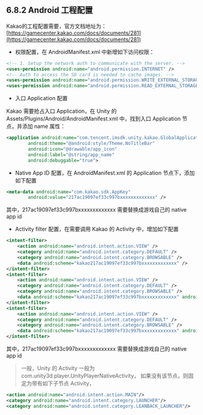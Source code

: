 ## 6.8.2 Android 工程配置

Kakao的工程配置需要，官方文档地址为：[https://gamecenter.kakao.com/docs/documents/281](https://gamecenter.kakao.com/docs/documents/281)

* 权限配置，在 AndroidManifest.xml 中新增如下访问权限：

 ```xml
 <!-- 1. Setup the network auth to communicate with the server. -->
 <uses-permission android:name="android.permission.INTERNET" />
 <!-- Auth to access the SD card is needed to cache images. -->
 <uses-permission android:name="android.permission.WRITE_EXTERNAL_STORAGE" />
 <uses-permission android:name="android.permission.READ_EXTERNAL_STORAGE" />
 ```

* 入口 Application 配置

 Kakao 需要抢占入口 Application，在 Unity 的 Assets/Plugins/Android/AndroidManifest.xml 中，找到入口 Application 节点，并添加 name 属性：

 ```xml
 <application android:name="com.tencent.imsdk.unity.kakao.GlobalApplication"
         android:theme="@android:style/Theme.NoTitleBar"
         android:icon="@drawable/app_icon"
         android:label="@string/app_name"
         android:debuggable="true">
 ```
* Native App ID 配置，在 AndroidManifest.xml 的 Application 节点下，添加如下配置

 ```xml
 <meta-data android:name="com.kakao.sdk.AppKey"
         android:value="217ac19097ef33c997bxxxxxxxxxxxxx" />
 ```

 其中，217ac19097ef33c997bxxxxxxxxxxxxx 需要替换成游戏自己的 native app id

* Activity filter 配置，在需要调用 Kakao 的 Activity 中，增加如下配置

 ```xml
 <intent-filter>
     <action android:name="android.intent.action.VIEW" />
     <category android:name="android.intent.category.DEFAULT" />
     <category android:name="android.intent.category.BROWSABLE" />
     <data android:scheme="kakao217ac19097ef33c997bxxxxxxxxxxxxx" />
 </intent-filter>
 <intent-filter>
     <action android:name="android.intent.action.VIEW" />
     <category android:name="android.intent.category.DEFAULT" />
     <category android:name="android.intent.category.BROWSABLE" />
     <data android:scheme="kakao217ac19097ef33c997bxxxxxxxxxxxxx" android:host="kakaolink" />
 </intent-filter>
 <intent-filter>
     <action android:name="android.intent.action.VIEW" />
     <category android:name="android.intent.category.DEFAULT" />
     <category android:name="android.intent.category.BROWSABLE" />
     <data android:scheme="kakao217ac19097ef33c997bxxxxxxxxxxxxx" android:host="kakaostory" />
 </intent-filter>
 ```

 其中，217ac19097ef33c997bxxxxxxxxxxxxx 需要替换成游戏自己的 native app id

 > 一般，Unity 的 Activity 一般为 com.unity3d.player.UnityPlayerNativeActivity， 如果没有该节点，则固定为带有如下子节点 Activity，
 ```xml
 <action android:name="android.intent.action.MAIN"/>
 <category android:name="android.intent.category.LAUNCHER"/>
 <category android:name="android.intent.category.LEANBACK_LAUNCHER"/>
 ```